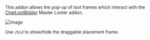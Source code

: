 This addon allows the pop-up of loot frames which interact with the [ChatLootBidder](https://github.com/trumpetx/ChatLootBidder)  Master Looter addon.

![image](https://github.com/trumpetx/NotChatLootBidder/assets/115343/425413b5-f34d-415a-b8e6-77a32354ec41)


Use `/bid` to show/hide the draggable placement frame.
